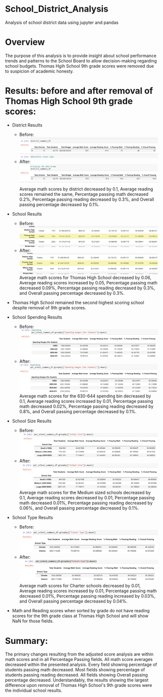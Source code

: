 # School_District_Analysis
Analysis of school district data using jupyter and pandas
# Overview
The purpose of this analysis is to provide insight about school performance trends and patterns to the School Board to allow decision-making regarding school budgets.  Thomas Hgih School 9th grade scores were removed due to suspicion of academic honesty. 

# Results: before and after removal of Thomas High School 9th grade scores:
- District Results
  - Before:
![District Before Image](https://github.com/marhanlang/School_District_Analysis/blob/main/Resources/District_before.png)
  - After:
![District After Image](https://github.com/marhanlang/School_District_Analysis/blob/main/Resources/District_after.png)
  Average math scores by district decreased by 0.1, Average reading scores remained the same, Percentage passing math decreased 0.2%, Percentage passing reading decreased by 0.3%, and Overall passing percentage decreased by 0.1%.
  
- School Results
  - Before:
![School Before Image](https://github.com/marhanlang/School_District_Analysis/blob/main/Resources/School_Before.png)
  - After:
![School After Image](https://github.com/marhanlang/School_District_Analysis/blob/main/Resources/School_after.png)
  Average math scores for Thomas High School decreased by 0.06, Average reading scores increased by 0.05, Percentage passing math decreased 0.09%, Percentage passing reading decreased by 0.3%, and Overall passing percentage decreased by 0.3%.
  
- Thomas High School remained the second highest scoring school despite removal of 9th grade scores.

- School Spending Results
  - Before:
![Spending Before Image](https://github.com/marhanlang/School_District_Analysis/blob/main/Resources/Price_Before.png)
  - After:
![Spending After Image](https://github.com/marhanlang/School_District_Analysis/blob/main/Resources/Price_After.png)
  Average math scores for the 630-644 spending bin decreased by 0.1, Average reading scores increased by 0.01, Percentage passing math decreased 0.02%, Percentage passing reading decreased by 0.8%, and Overall passing percentage decreased by 0.1%.
  
- School Size Results 
  - Before:
![Size Before Image](https://github.com/marhanlang/School_District_Analysis/blob/main/Resources/Size_Before.png)
  - After:
![Size After Image](https://github.com/marhanlang/School_District_Analysis/blob/main/Resources/Size_After.png)
  Average math scores for the Medium sized schools decreased by 0.1, Average reading scores decreased by 0.01, Percentage passing math decreased 0.01%, Percentage passing reading decreased by 0.06%, and Overall passing percentage decreased by 0.1%.
  
- School Type Results
  - Before:
![Type Before Image](https://github.com/marhanlang/School_District_Analysis/blob/main/Resources/Type_Before.png)
  - After:
![Type After Image](https://github.com/marhanlang/School_District_Analysis/blob/main/Resources/Type_After.png)
  Average math scores for Charter schools decreased by 0.01, Average reading scores increased by 0.01, Percentage passing math decreased 0.01%, Percentage passing reading increased by 0.03%, and Overall passing percentage decreased by 0.04%.
  
- Math and Reading scores when sorted by grade do not have reading scores for the 9th grade class at Thomas High School and will show NaN for those fields.

# Summary:
The primary changes resulting from the adjusted score analysis are within math scores and in all Percentage Passing fields. All math score averages decreased within the presented analysis. Every field showing percentage of students passing math decreased. Most fields showing percentage of students passing reading decreased.  All fields showing Overall passing percentage decreased. Understandably, the results showing the largest difference upon removal of Thomas High School's 9th grade scores were the individual school results. 
